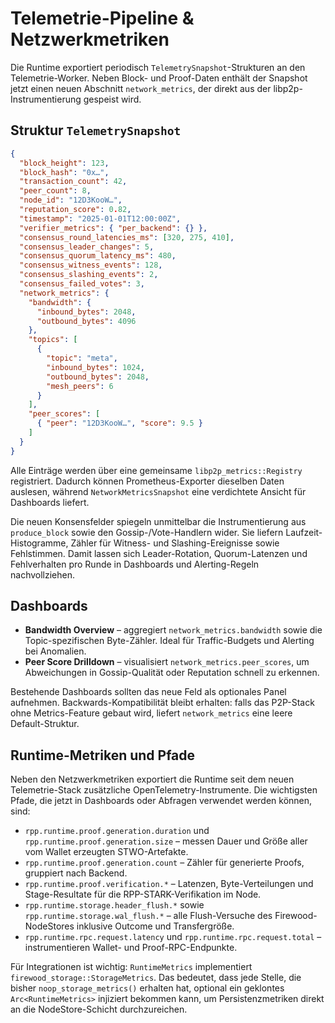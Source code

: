 # Telemetrie-Pipeline & Netzwerkmetriken

Die Runtime exportiert periodisch `TelemetrySnapshot`-Strukturen an den Telemetrie-Worker. Neben Block- und Proof-Daten enthält der Snapshot jetzt einen neuen Abschnitt `network_metrics`, der direkt aus der libp2p-Instrumentierung gespeist wird.

## Struktur `TelemetrySnapshot`

```json
{
  "block_height": 123,
  "block_hash": "0x…",
  "transaction_count": 42,
  "peer_count": 8,
  "node_id": "12D3KooW…",
  "reputation_score": 0.82,
  "timestamp": "2025-01-01T12:00:00Z",
  "verifier_metrics": { "per_backend": {} },
  "consensus_round_latencies_ms": [320, 275, 410],
  "consensus_leader_changes": 5,
  "consensus_quorum_latency_ms": 480,
  "consensus_witness_events": 128,
  "consensus_slashing_events": 2,
  "consensus_failed_votes": 3,
  "network_metrics": {
    "bandwidth": {
      "inbound_bytes": 2048,
      "outbound_bytes": 4096
    },
    "topics": [
      {
        "topic": "meta",
        "inbound_bytes": 1024,
        "outbound_bytes": 2048,
        "mesh_peers": 6
      }
    ],
    "peer_scores": [
      { "peer": "12D3KooW…", "score": 9.5 }
    ]
  }
}
```

Alle Einträge werden über eine gemeinsame `libp2p_metrics::Registry` registriert. Dadurch können Prometheus-Exporter dieselben Daten auslesen, während `NetworkMetricsSnapshot` eine verdichtete Ansicht für Dashboards liefert.

Die neuen Konsensfelder spiegeln unmittelbar die Instrumentierung aus `produce_block` sowie den Gossip-/Vote-Handlern wider. Sie liefern Laufzeit-Histogramme, Zähler für Witness- und Slashing-Ereignisse sowie Fehlstimmen. Damit lassen sich Leader-Rotation, Quorum-Latenzen und Fehlverhalten pro Runde in Dashboards und Alerting-Regeln nachvollziehen.

## Dashboards

* **Bandwidth Overview** – aggregiert `network_metrics.bandwidth` sowie die Topic-spezifischen Byte-Zähler. Ideal für Traffic-Budgets und Alerting bei Anomalien.
* **Peer Score Drilldown** – visualisiert `network_metrics.peer_scores`, um Abweichungen in Gossip-Qualität oder Reputation schnell zu erkennen.

Bestehende Dashboards sollten das neue Feld als optionales Panel aufnehmen. Backwards-Kompatibilität bleibt erhalten: falls das P2P-Stack ohne Metrics-Feature gebaut wird, liefert `network_metrics` eine leere Default-Struktur.

## Runtime-Metriken und Pfade

Neben den Netzwerkmetriken exportiert die Runtime seit dem neuen Telemetrie-Stack zusätzliche OpenTelemetry-Instrumente. Die wichtigsten Pfade, die jetzt in Dashboards oder Abfragen verwendet werden können, sind:

* `rpp.runtime.proof.generation.duration` und `rpp.runtime.proof.generation.size` – messen Dauer und Größe aller vom Wallet erzeugten STWO-Artefakte.
* `rpp.runtime.proof.generation.count` – Zähler für generierte Proofs, gruppiert nach Backend.
* `rpp.runtime.proof.verification.*` – Latenzen, Byte-Verteilungen und Stage-Resultate für die RPP-STARK-Verifikation im Node.
* `rpp.runtime.storage.header_flush.*` sowie `rpp.runtime.storage.wal_flush.*` – alle Flush-Versuche des Firewood-NodeStores inklusive Outcome und Transfergröße.
* `rpp.runtime.rpc.request.latency` und `rpp.runtime.rpc.request.total` – instrumentieren Wallet- und Proof-RPC-Endpunkte.

Für Integrationen ist wichtig: `RuntimeMetrics` implementiert `firewood_storage::StorageMetrics`. Das bedeutet, dass jede Stelle, die bisher `noop_storage_metrics()` erhalten hat, optional ein geklontes `Arc<RuntimeMetrics>` injiziert bekommen kann, um Persistenzmetriken direkt an die NodeStore-Schicht durchzureichen.
